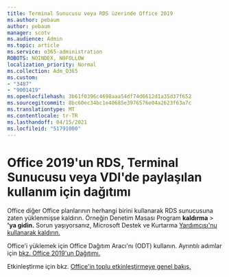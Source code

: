 ```yaml
---
title: Terminal Sunucusu veya RDS üzerinde Office 2019
ms.author: pebaum
author: pebaum
manager: scotv
ms.audience: Admin
ms.topic: article
ms.service: o365-administration
ROBOTS: NOINDEX, NOFOLLOW
localization_priority: Normal
ms.collection: Adm_O365
ms.custom:
- "3487"
- "9001419"
ms.openlocfilehash: 3b61f0396c4698aaa54df74d6612d1a35d37f652
ms.sourcegitcommit: 8bc60ec34bc1e40685e3976576e04a2623f63a7c
ms.translationtype: MT
ms.contentlocale: tr-TR
ms.lasthandoff: 04/15/2021
ms.locfileid: "51791000"
---
```

# <a name="deploying-office-2019-for-shared-use-on-rds-terminal-server-or-vdi"></a>Office 2019'un RDS, Terminal Sunucusu veya VDI'de paylaşılan kullanım için dağıtımı

Office diğer Office planlarının herhangi birini kullanarak RDS sunucusuna zaten yüklenmişse kaldırın. Örneğin Denetim Masası Program **kaldırma**  >  **'ya gidin.** Sorun yaşıyorsanız, Microsoft Destek ve Kurtarma [Yardımcısı'nu kullanarak kaldırın.](https://aka.ms/SARA-OfficeUninstall-Alchemy) 

Office'i yüklemek için Office Dağıtım Aracı'nı (ODT) kullanın. Ayrıntılı adımlar için [bkz. Office 2019'un Dağıtımı.](https://docs.microsoft.com/deployoffice/office2019/deploy)

Etkinleştirme için bkz. [Office'in toplu etkinleştirmeye genel bakış.](https://docs.microsoft.com/deployoffice/vlactivation/plan-volume-activation-of-office)
